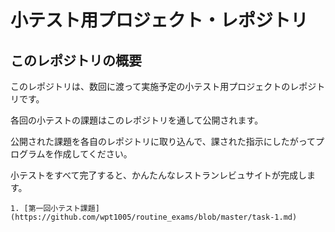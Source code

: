 # 小テスト用プロジェクト・レポジトリ

## このレポジトリの概要

このレポジトリは、数回に渡って実施予定の小テスト用プロジェクトのレポジトリです。

各回の小テストの課題はこのレポジトリを通して公開されます。

公開された課題を各自のレポジトリに取り込んで、課された指示にしたがってプログラムを作成してください。

小テストをすべて完了すると、かんたんなレストランレビュサイトが完成します。

	1. [第一回小テスト課題](https://github.com/wpt1005/routine_exams/blob/master/task-1.md)
